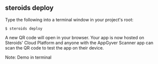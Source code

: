 ##  steroids deploy

Type the following into a terminal window in your project's root:

    $ steroids deploy

A new QR code will open in your browser. Your app is now hosted on Steroids' Cloud Platform and anyone with the AppGyver Scanner app can scan the QR code to test the app on their device.

Note:
Demo in terminal
